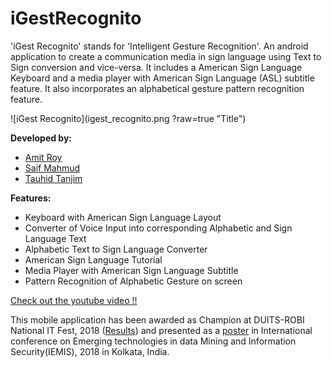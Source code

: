 # iGestRecognito
'iGest Recognito' stands for 'Intelligent Gesture Recognition'. An android application to create a communication media in sign language using Text to Sign conversion and vice-versa. It includes a American Sign Language Keyboard and a media player with American Sign Language (ASL) subtitle feature. It also incorporates an alphabetical gesture pattern recognition feature.

![iGest Recognito](igest_recognito.png ?raw=true "Title")

**Developed by:**
- [Amit Roy](https://amitroy7781.github.io)
- [Saif Mahmud](https://saif-mahmud.github.io)
- [Tauhid Tanjim](https://github.com/Tanjim13)

**Features:**
- Keyboard with American Sign Language Layout
- Converter of Voice Input into corresponding Alphabetic and Sign Language Text
- Alphabetic Text to Sign Language Converter
- American Sign Language Tutorial
- Media Player with American Sign Language Subtitle
- Pattern Recognition of Alphabetic Gesture on screen

[Check out the youtube video !!](https://youtu.be/Xizm56YwncY)


This mobile application has been awarded as Champion at DUITS-ROBI National IT Fest, 2018 ([Results](https://www.facebook.com/events/246565332872634/?post_id=254072218788612&view=permalink)) and presented as a [poster](https://drive.google.com/file/d/1GZoKBmeiM-RHmjT7Iy-YgQ1SJGbBkPn4/view?usp=sharing) in International conference on Emerging technologies in data Mining and Information Security(IEMIS), 2018 in Kolkata, India.
